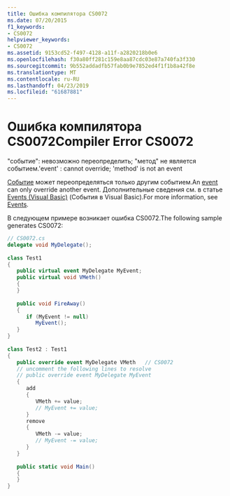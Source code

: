 ```yaml
---
title: Ошибка компилятора CS0072
ms.date: 07/20/2015
f1_keywords:
- CS0072
helpviewer_keywords:
- CS0072
ms.assetid: 9153cd52-f497-4128-a11f-a2820218b0e6
ms.openlocfilehash: f30a80ff281c159e8aa87cdc03e87a740fa3f330
ms.sourcegitcommit: 9b552addadfb57fab0b9e7852ed4f1f1b8a42f8e
ms.translationtype: MT
ms.contentlocale: ru-RU
ms.lasthandoff: 04/23/2019
ms.locfileid: "61687881"
---
```

# <a name="compiler-error-cs0072"></a><span data-ttu-id="eac6e-102">Ошибка компилятора CS0072</span><span class="sxs-lookup"><span data-stu-id="eac6e-102">Compiler Error CS0072</span></span>
<span data-ttu-id="eac6e-103">"событие": невозможно переопределить; "метод" не является событием.</span><span class="sxs-lookup"><span data-stu-id="eac6e-103">'event' : cannot override; 'method' is not an event</span></span>  
  
 <span data-ttu-id="eac6e-104">[Событие](../../csharp/language-reference/keywords/event.md) может переопределяться только другим событием.</span><span class="sxs-lookup"><span data-stu-id="eac6e-104">An [event](../../csharp/language-reference/keywords/event.md) can only override another event.</span></span> <span data-ttu-id="eac6e-105">Дополнительные сведения см. в статье [Events (Visual Basic)](../../csharp/programming-guide/events/index.md) (События в Visual Basic).</span><span class="sxs-lookup"><span data-stu-id="eac6e-105">For more information, see [Events](../../csharp/programming-guide/events/index.md).</span></span>  
  
 <span data-ttu-id="eac6e-106">В следующем примере возникает ошибка CS0072.</span><span class="sxs-lookup"><span data-stu-id="eac6e-106">The following sample generates CS0072:</span></span>  
  
```csharp  
// CS0072.cs  
delegate void MyDelegate();  
  
class Test1  
{  
   public virtual event MyDelegate MyEvent;  
   public virtual void VMeth()  
   {  
   }  
  
   public void FireAway()  
   {  
      if (MyEvent != null)  
         MyEvent();  
   }  
}  
  
class Test2 : Test1  
{  
   public override event MyDelegate VMeth   // CS0072  
   // uncomment the following lines to resolve  
   // public override event MyDelegate MyEvent  
   {  
      add  
      {  
         VMeth += value;  
         // MyEvent += value;  
      }  
      remove  
      {  
         VMeth -= value;  
         // MyEvent -= value;  
      }  
   }  
  
   public static void Main()  
   {  
   }  
}  
```

